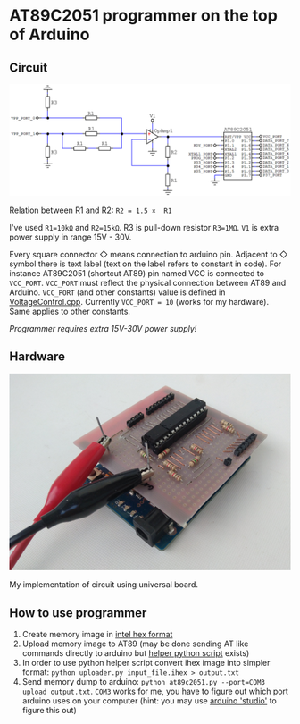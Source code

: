 # AT89C2051 programmer on the top of Arduino

## Circuit
![image of circuit](/desc/circuit.png)

Relation between R1 and R2:
`R2 = 1.5 ×  R1`

I've used `R1=10kΩ` and `R2=15kΩ`. R3 is pull-down resistor `R3=1MΩ`.
`V1` is extra power supply in range 15V - 30V.

Every square connector ◇ means connection to arduino pin. Adjacent to ◇ symbol there is text label (text on the label refers to constant in code). For instance AT89C2051 (shortcut AT89) pin named VCC is connected to `VCC_PORT`. `VCC_PORT` must reflect the physical connection between AT89 and Arduino. `VCC_PORT` (and other constants) value is defined in [VoltageControl.cpp](/arduino/programmer/VoltageControl.cpp). Currently `VCC_PORT = 10` (works for my hardware). Same applies to other constants.

_Programmer requires extra 15V-30V power supply!_

## Hardware
![image of hardware](/desc/hardware.png)

My implementation of circuit using universal board.

## How to use programmer

1. Create memory image in [intel hex format](https://en.wikipedia.org/wiki/Intel_HEX)
2. Upload memory image to AT89 (may be done sending AT like commands directly to arduino but [helper python script](/circuit/pc/uploader) exists)
3. In order to use python helper script convert ihex image into simpler format:
`python uploader.py input_file.ihex > output.txt`
4. Send memory dump to arduino:
`python at89c2051.py --port=COM3 upload output.txt`.
`COM3` works for me, you have to figure out which port arduino uses on your computer (hint: you may use [arduino 'studio'](https://www.arduino.cc/en/Main/Software) to figure this out)